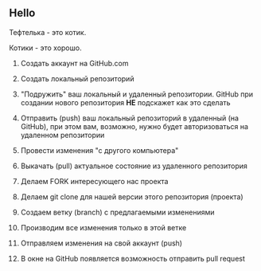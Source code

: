 ## Hello

Тефтелька - это котик.

Котики - это хорошо.

1. Создать аккаунт на GitHub.com
2. Создать локальный репозиторий
3. "Подружить" ваш локальный и удаленный репозитории. GitHub при создании нового репозитория **НЕ** подскажет как это сделать
4. Отправить (push) ваш локальный репозиторий в удаленный (на GitHub), при этом вам, возможно, нужно будет авторизоваться на удаленном репозитории
5. Провести изменения "с другого компьютера"
6. Выкачать (pull) актуальное состояние из удаленного репозитория



1. Делаем FORK интересующего нас проекта
2. Делаем git clone для нашей версии этого репозитория (проекта)
3. Создаем ветку (branch) с предлагаемыми изменениями
4. Производим все изменения только в этой ветке
5. Отправляем изменения на свой аккаунт (push)
6. В окне на GitHub появляется возможность отправить pull request
